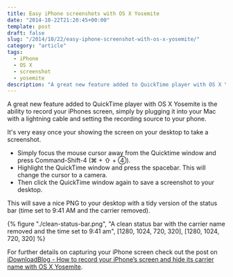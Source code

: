 ```yaml
---
title: Easy iPhone screenshots with OS X Yosemite
date: "2014-10-22T21:20:45+00:00"
template: post
draft: false
slug: "/2014/10/22/easy-iphone-screenshot-with-os-x-yosemite/"
category: "article"
tags:
  - iPhone
  - OS X
  - screenshot
  - yosemite
description: "A great new feature added to QuickTime player with OS X Yosemite is the ability to record your iPhones screen, simply by plugging it into your Mac with a lightning cable and setting the recording source to your phone."
---
```


A great new feature added to QuickTime player with OS X Yosemite is the ability to record your iPhones screen, simply by plugging it into your Mac with a lightning cable and setting the recording source to your phone.

It's very easy once your showing the screen on your desktop to take a screenshot.

- Simply focus the mouse cursor away from the Quicktime window and press Command-Shift-4 (&#8984; +&nbsp;&#8679; +&nbsp;&#9315;).
- Highlight the QuickTime window and press the spacebar. This will change the cursor to a camera.
- Then click the QuickTime window again to save a screenshot to your desktop.

This will save a nice PNG to your desktop with a tidy version of the status bar (time set to 9:41 AM and the carrier removed).

{% figure "./clean-status-bar.png", "A clean status bar with the carrier name removed and the time set to 9:41 am", [1280, 1024, 720, 320], [1280, 1024, 720, 320] %}

For further details on capturing your iPhone screen check out the post on [iDownloadBlog - How to record your iPhone’s screen and hide its carrier name with OS X Yosemite](http://www.idownloadblog.com/2014/10/20/how-to-record-your-iphones-screen-and-hide-its-carrier-name-with-os-x-yosemite/).
